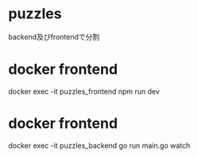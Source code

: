 # puzzles
backend及びfrontendで分割

# docker frontend
docker exec -it puzzles_frontend npm run dev
# docker frontend
docker exec -it puzzles_backend go run main.go watch